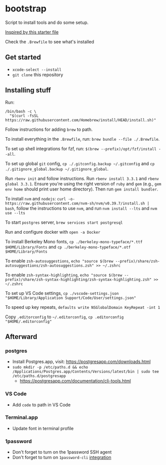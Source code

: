 # bootstrap
Script to install tools and do some setup.

[Inspired by this starter file](https://github.com/joeyhoer/starter/blob/master/installers/homebrew/Brewfile)

Check the `.Brewfile` to see what's installed

## Get started
- `xcode-select --install`
- `git clone` this repository

## Installing stuff
Run:
```
/bin/bash -c \
  "$(curl -fsSL https://raw.githubusercontent.com/Homebrew/install/HEAD/install.sh)"
```
Follow instructions for adding `brew` to path.

To install everything in the `.Brewfile`, run: `brew bundle --file ./.Brewfile`.

To set up shell integrations for fzf, run: `$(brew --prefix)/opt/fzf/install --all`.

To set up global `git` config, `cp ./.gitconfig.backup ~/.gitconfig` and `cp ./.gitignore_global.backup ~/.gitignore_global`.

Run `rbenv init` and follow instructions. Run `rbenv install 3.3.1` and `rbenv global 3.3.1`. Ensure you're using the right version of `ruby` and `gem` (e.g., `gem env home` should print user home directory). Then run `gem install bundler`.

To install `nvm` and `nodejs`: `curl -o- https://raw.githubusercontent.com/nvm-sh/nvm/v0.39.7/install.sh | bash`, follow the instructions to use `nvm`, and run `nvm install --lts` and `nvm use --lts`

To start `postgres` server, `brew services start postgresql`

Run and configure docker with `open -a Docker`

To install Berkeley Mono fonts, `cp ./berkeley-mono-typeface/*.ttf $HOME/Library/Fonts` and `cp ./berkeley-mono-typeface/*.otf $HOME/Library/Fonts`

To enable `zsh-autosuggestions`, `echo "source $(brew --prefix)/share/zsh-autosuggestions/zsh-autosuggestions.zsh" >> ~/.zshrc`

To enable `zsh-syntax-highlighting`, `echo "source $(brew --prefix)/share/zsh-syntax-highlighting/zsh-syntax-highlighting.zsh" >> ~/.zshrc`

To set up VS Code settings, `cp ./vscode-settings.json "$HOME/Library/Application Support/Code/User/settings.json"`

To speed up key repeats, `defaults write NSGlobalDomain KeyRepeat -int 1`

Copy `.editorconfig` to `~/.editorconfig`, `cp .editorconfig "$HOME/.editorconfig"`

## Afterward
### postgres
- Install Postgres.app, visit: https://postgresapp.com/downloads.html
- `sudo mkdir -p /etc/paths.d && echo /Applications/Postgres.app/Contents/Versions/latest/bin | sudo tee /etc/paths.d/postgresapp`
  - https://postgresapp.com/documentation/cli-tools.html
### VS Code
- Add `code` to path in VS Code
### Terminal.app
- Update font in terminal profile

### 1password
- Don't forget to turn on the 1password SSH agent
- Don't forget to turn on `1password-cli` [integration](https://developer.1password.com/docs/cli/get-started/?utm_medium=organic&utm_source=oph&utm_campaign=macos)
